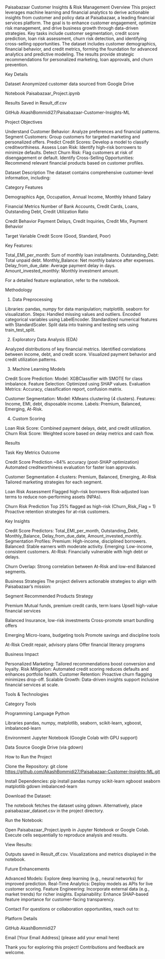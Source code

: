 Paisabazaar Customer Insights & Risk Management
Overview
This project leverages machine learning and financial analytics to derive actionable insights from customer and policy data at Paisabazaar, a leading financial services platform. The goal is to enhance customer engagement, optimize risk management, and drive business growth through data-driven strategies. Key tasks include customer segmentation, credit score prediction, loan risk assessment, churn risk detection, and identifying cross-selling opportunities.
The dataset includes customer demographics, financial behavior, and credit metrics, forming the foundation for advanced analytics and predictive modeling. The results provide strategic recommendations for personalized marketing, loan approvals, and churn prevention.



Key Details




Dataset
Anonymized customer data sourced from Google Drive


Notebook
Paisabazaar_Project.ipynb


Results
Saved in Result_df.csv


GitHub
AkashBommidi27/Paisabazaar-Customer-Insights-ML



Project Objectives

Understand Customer Behavior: Analyze preferences and financial patterns.
Segment Customers: Group customers for targeted marketing and personalized offers.
Predict Credit Scores: Develop a model to classify creditworthiness.
Assess Loan Risk: Identify high-risk borrowers to minimize defaults.
Detect Churn Risk: Flag customers at risk of disengagement or default.
Identify Cross-Selling Opportunities: Recommend relevant financial products based on customer profiles.


Dataset Description
The dataset contains comprehensive customer-level information, including:



Category
Features



Demographics
Age, Occupation, Annual Income, Monthly Inhand Salary


Financial Metrics
Number of Bank Accounts, Credit Cards, Loans, Outstanding Debt, Credit Utilization Ratio


Credit Behavior
Payment Delays, Credit Inquiries, Credit Mix, Payment Behavior


Target Variable
Credit Score (Good, Standard, Poor)


Key Features:

Total_EMI_per_month: Sum of monthly loan installments.
Outstanding_Debt: Total unpaid debt.
Monthly_Balance: Net monthly balance after expenses.
Delay_from_due_date: Average payment delay in days.
Amount_invested_monthly: Monthly investment amount.

For a detailed feature explanation, refer to the notebook.

Methodology
1. Data Preprocessing

Libraries: pandas, numpy for data manipulation; matplotlib, seaborn for visualization.
Steps:
Handled missing values and outliers.
Encoded categorical variables using LabelEncoder.
Standardized numerical features with StandardScaler.
Split data into training and testing sets using train_test_split.



2. Exploratory Data Analysis (EDA)

Analyzed distributions of key financial metrics.
Identified correlations between income, debt, and credit score.
Visualized payment behavior and credit utilization patterns.

3. Machine Learning Models

Credit Score Prediction:
Model: XGBClassifier with SMOTE for class imbalance.
Feature Selection: Optimized using SHAP values.
Evaluation Metrics: Accuracy, classification report, confusion matrix.


Customer Segmentation:
Model: KMeans clustering (4 clusters).
Features: Income, EMI, debt, disposable income.
Labels: Premium, Balanced, Emerging, At-Risk.



4. Custom Scoring

Loan Risk Score: Combined payment delays, debt, and credit utilization.
Churn Risk Score: Weighted score based on delay metrics and cash flow.


Results



Task
Key Metrics
Outcome



Credit Score Prediction
~84% accuracy (post-SHAP optimization)
Automated creditworthiness evaluation for faster loan approvals.


Customer Segmentation
4 clusters: Premium, Balanced, Emerging, At-Risk
Tailored marketing strategies for each segment.


Loan Risk Assessment
Flagged high-risk borrowers
Risk-adjusted loan terms to reduce non-performing assets (NPAs).


Churn Risk Prediction
Top 25% flagged as high-risk (Churn_Risk_Flag = 1)
Proactive retention strategies for at-risk customers.


Key Insights

Credit Score Predictors: Total_EMI_per_month, Outstanding_Debt, Monthly_Balance, Delay_from_due_date, Amount_invested_monthly.
Segmentation Profiles:
Premium: High-income, disciplined borrowers.
Balanced: Stable earners with moderate activity.
Emerging: Low-income, consistent customers.
At-Risk: Financially vulnerable with high debt or delays.


Churn Overlap: Strong correlation between At-Risk and low-end Balanced segments.


Business Strategies
The project delivers actionable strategies to align with Paisabazaar’s mission:



Segment
Recommended Products
Strategy



Premium
Mutual funds, premium credit cards, term loans
Upsell high-value financial services


Balanced
Insurance, low-risk investments
Cross-promote smart bundling offers


Emerging
Micro-loans, budgeting tools
Promote savings and discipline tools


At-Risk
Credit repair, advisory plans
Offer financial literacy programs


Business Impact

Personalized Marketing: Tailored recommendations boost conversion and loyalty.
Risk Mitigation: Automated credit scoring reduces defaults and enhances portfolio health.
Customer Retention: Proactive churn flagging minimizes drop-off.
Scalable Growth: Data-driven insights support inclusive financial services at scale.


Tools & Technologies



Category
Tools



Programming Language
Python


Libraries
pandas, numpy, matplotlib, seaborn, scikit-learn, xgboost, imbalanced-learn


Environment
Jupyter Notebook (Google Colab with GPU support)


Data Source
Google Drive (via gdown)



How to Run the Project

Clone the Repository:
git clone https://github.com/AkashBommidi27/Paisabazaar-Customer-Insights-ML.git


Install Dependencies:
pip install pandas numpy scikit-learn xgboost seaborn matplotlib gdown imbalanced-learn


Download the Dataset:

The notebook fetches the dataset using gdown.
Alternatively, place paisabazaar_dataset.csv in the project directory.


Run the Notebook:

Open Paisabazaar_Project.ipynb in Jupyter Notebook or Google Colab.
Execute cells sequentially to reproduce analysis and results.


View Results:

Outputs saved in Result_df.csv.
Visualizations and metrics displayed in the notebook.




Future Enhancements

Advanced Models: Explore deep learning (e.g., neural networks) for improved prediction.
Real-Time Analytics: Deploy models as APIs for live customer scoring.
Feature Engineering: Incorporate external data (e.g., market trends) for richer insights.
Explainability: Enhance SHAP-based feature importance for customer-facing transparency.


Contact
For questions or collaboration opportunities, reach out to:



Platform
Details



GitHub
AkashBommidi27


Email
[Your Email Address] (please add your email here)



Thank you for exploring this project! Contributions and feedback are welcome.
